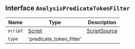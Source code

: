 ## Interface `AnalysisPredicateTokenFilter`

| Name | Type | Description |
| - | - | - |
| `script` | [Script](./Script.md) | [ScriptSource](./ScriptSource.md) | Script containing a condition used to filter incoming tokens. Only tokens that match this script are included in the output. |
| `type` | 'predicate_token_filter' | &nbsp; |
